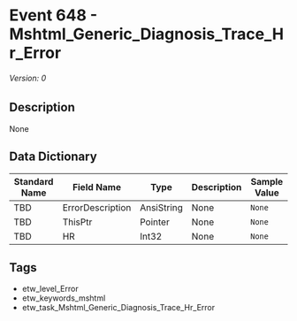 # Event 648 - Mshtml_Generic_Diagnosis_Trace_Hr_Error
###### Version: 0

## Description
None

## Data Dictionary
|Standard Name|Field Name|Type|Description|Sample Value|
|---|---|---|---|---|
|TBD|ErrorDescription|AnsiString|None|`None`|
|TBD|ThisPtr|Pointer|None|`None`|
|TBD|HR|Int32|None|`None`|

## Tags
* etw_level_Error
* etw_keywords_mshtml
* etw_task_Mshtml_Generic_Diagnosis_Trace_Hr_Error